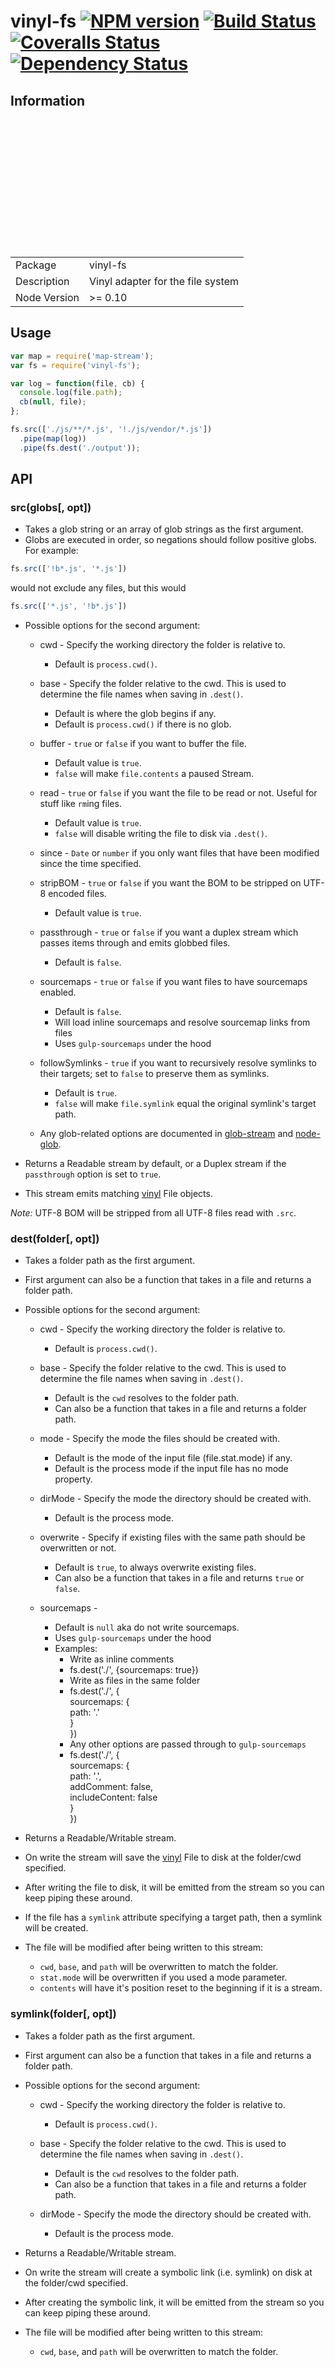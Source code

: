 # vinyl-fs [![NPM version][npm-image]][npm-url] [![Build Status][travis-image]][travis-url] [![Coveralls Status][coveralls-image]][coveralls-url] [![Dependency Status][depstat-image]][depstat-url]
## Information
<table><br><tr><br><td>Package</td><td>vinyl-fs</td><br></tr><br><tr><br><td>Description</td><br><td>Vinyl adapter for the file system</td><br></tr><br><tr><br><td>Node Version</td><br><td>>= 0.10</td><br></tr><br></table>  

## Usage

```javascript
var map = require('map-stream');
var fs = require('vinyl-fs');

var log = function(file, cb) {
  console.log(file.path);
  cb(null, file);
};

fs.src(['./js/**/*.js', '!./js/vendor/*.js'])
  .pipe(map(log))
  .pipe(fs.dest('./output'));
```

## API
### src(globs[, opt])
- Takes a glob string or an array of glob strings as the first argument.
- Globs are executed in order, so negations should follow positive globs. For example:

```js
fs.src(['!b*.js', '*.js'])
```

would not exclude any files, but this would

```js
fs.src(['*.js', '!b*.js'])
```

- Possible options for the second argument:
  - cwd - Specify the working directory the folder is relative to.
    - Default is `process.cwd()`.

  - base - Specify the folder relative to the cwd. This is used to determine the file names when saving in `.dest()`.
    - Default is where the glob begins if any.
    - Default is `process.cwd()` if there is no glob.

  - buffer - `true` or `false` if you want to buffer the file.
    - Default value is `true`.
    - `false` will make `file.contents` a paused Stream.

  - read - `true` or `false` if you want the file to be read or not. Useful for stuff like `rm`ing files.
    - Default value is `true`.
    - `false` will disable writing the file to disk via `.dest()`.

  - since - `Date` or `number` if you only want files that have been modified since the time specified.
  - stripBOM - `true` or `false` if you want the BOM to be stripped on UTF-8 encoded files.
    - Default value is `true`.

  - passthrough - `true` or `false` if you want a duplex stream which passes items through and emits globbed files.
    - Default is `false`.

  - sourcemaps - `true` or `false` if you want files to have sourcemaps enabled.
    - Default is `false`.
    - Will load inline sourcemaps and resolve sourcemap links from files
    - Uses `gulp-sourcemaps` under the hood
  - followSymlinks - `true` if you want to recursively resolve symlinks to their targets; set to `false` to preserve them as symlinks.
    - Default is `true`.
    - `false` will make `file.symlink` equal the original symlink's target path.
  - Any glob-related options are documented in [glob-stream] and [node-glob].

- Returns a Readable stream by default, or a Duplex stream if the `passthrough` option is set to `true`.
- This stream emits matching [vinyl] File objects.

_Note:_ UTF-8 BOM will be stripped from all UTF-8 files read with `.src`.

### dest(folder[, opt])
- Takes a folder path as the first argument.
- First argument can also be a function that takes in a file and returns a folder path.
- Possible options for the second argument:
  - cwd - Specify the working directory the folder is relative to.
    - Default is `process.cwd()`.

  - base - Specify the folder relative to the cwd. This is used to determine the file names when saving in `.dest()`.
    - Default is the `cwd` resolves to the folder path.
    - Can also be a function that takes in a file and returns a folder path.

  - mode - Specify the mode the files should be created with.
    - Default is the mode of the input file (file.stat.mode) if any.
    - Default is the process mode if the input file has no mode property.

  - dirMode - Specify the mode the directory should be created with.
    - Default is the process mode.

  - overwrite - Specify if existing files with the same path should be overwritten or not.
    - Default is `true`, to always overwrite existing files.
    - Can also be a function that takes in a file and returns `true` or `false`.

  - sourcemaps -
    - Default is `null` aka do not write sourcemaps.
    - Uses `gulp-sourcemaps` under the hood
    - Examples:
      - Write as inline comments
      - fs.dest('./', {sourcemaps: true})
      - Write as files in the same folder
      - fs.dest('./', {<br>  sourcemaps: {<br>    path: '.'<br>  }<br>})
      - Any other options are passed through to `gulp-sourcemaps`
      - fs.dest('./', {<br>  sourcemaps: {<br>    path: '.',<br>    addComment: false,<br>    includeContent: false<br>  }<br>})

- Returns a Readable/Writable stream.
- On write the stream will save the [vinyl] File to disk at the folder/cwd specified.
- After writing the file to disk, it will be emitted from the stream so you can keep piping these around.
- If the file has a `symlink` attribute specifying a target path, then a symlink will be created.
- The file will be modified after being written to this stream:
  - `cwd`, `base`, and `path` will be overwritten to match the folder.
  - `stat.mode` will be overwritten if you used a mode parameter.
  - `contents` will have it's position reset to the beginning if it is a stream.

### symlink(folder[, opt])
- Takes a folder path as the first argument.
- First argument can also be a function that takes in a file and returns a folder path.
- Possible options for the second argument:
  - cwd - Specify the working directory the folder is relative to.
    - Default is `process.cwd()`.

  - base - Specify the folder relative to the cwd. This is used to determine the file names when saving in `.dest()`.
    - Default is the `cwd` resolves to the folder path.
    - Can also be a function that takes in a file and returns a folder path.
  - dirMode - Specify the mode the directory should be created with.
    - Default is the process mode.

- Returns a Readable/Writable stream.
- On write the stream will create a symbolic link (i.e. symlink) on disk at the folder/cwd specified.
- After creating the symbolic link, it will be emitted from the stream so you can keep piping these around.
- The file will be modified after being written to this stream:
  - `cwd`, `base`, and `path` will be overwritten to match the folder.

[glob-stream]: https://github.com/wearefractal/glob-stream
[node-glob]: https://github.com/isaacs/node-glob
[gaze]: https://github.com/shama/gaze
[glob-watcher]: https://github.com/wearefractal/glob-watcher
[vinyl]: https://github.com/wearefractal/vinyl
[npm-url]: https://www.npmjs.com/package/vinyl-fs
[npm-image]: https://badge.fury.io/js/vinyl-fs.svg
[travis-url]: https://travis-ci.org/wearefractal/vinyl-fs
[travis-image]: https://travis-ci.org/wearefractal/vinyl-fs.svg?branch=master
[coveralls-url]: https://coveralls.io/r/wearefractal/vinyl-fs
[coveralls-image]: https://img.shields.io/coveralls/wearefractal/vinyl-fs.svg?style=flat
[depstat-url]: https://david-dm.org/wearefractal/vinyl-fs
[depstat-image]: https://david-dm.org/wearefractal/vinyl-fs.svg
